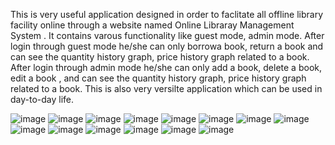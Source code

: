 This is very useful application designed in order to faclitate all offline library facility online through a website named Online Libraray Management System .
It contains varous functionality like guest mode, admin mode.
After login through guest mode he/she can only borrowa book, return a book and can see the quantity history graph, price history graph related to a book.
After login through admin mode he/she can only add a book, delete a book, edit a book , and can see the quantity history graph, price history graph related to a book.
This is also very versilte application which can be used in day-to-day life.


![image](https://github.com/user-attachments/assets/dac12853-84fd-40b6-ba47-3be66696ce07)
![image](https://github.com/user-attachments/assets/64226d4f-fdf7-4a7c-a4e4-d4eaca9673e6)
![image](https://github.com/user-attachments/assets/103bdb8a-9404-4f7c-85a9-e36a37bf55af)
![image](https://github.com/user-attachments/assets/17038ce1-77b4-428f-a308-939acc0d6168)
![image](https://github.com/user-attachments/assets/03ef1d78-79cb-40b4-a4b1-6e075b0abf73)
![image](https://github.com/user-attachments/assets/cb47be0b-6aad-4505-81c9-122e5ec9e986)
![image](https://github.com/user-attachments/assets/5c7aabde-5fca-4ee9-926f-7d08b2e93bc4)
![image](https://github.com/user-attachments/assets/49d64b6e-616a-47ee-9774-2be9c8e7be66)
![image](https://github.com/user-attachments/assets/3cb66136-9e5d-4a45-818e-411391d95822)
![image](https://github.com/user-attachments/assets/b3c63504-6f44-4926-b5c9-0e684fb0e698)
![image](https://github.com/user-attachments/assets/56855843-c297-4056-88ef-d2776e1a3aba)
![image](https://github.com/user-attachments/assets/7c3e05af-11ca-40d8-bf97-fdd8a2843bf0)
![image](https://github.com/user-attachments/assets/feff04ed-6a2c-4e51-860f-49c164390e72)
![image](https://github.com/user-attachments/assets/58736cbd-c5bb-40ee-8990-6a2da8ccc231)











